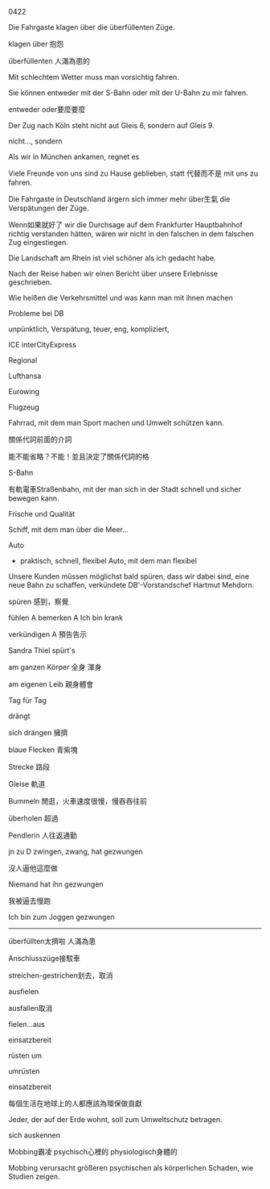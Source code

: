 0422

Die Fahrgaste klagen über die überfüllenten Züge.


klagen über 抱怨

überfüllenten 人滿為患的


Mit schlechtem Wetter muss man vorsichtig fahren.


Sie können entweder mit der S-Bahn oder mit der U-Bahn zu mir fahren.

entweder oder要麼要麼


Der Zug nach Köln steht nicht aut Gleis 6, sondern auf Gleis 9.


nicht...,  sondern




Als wir in München ankamen, regnet es


Viele Freunde von uns sind zu Hause geblieben, statt 代替而不是 mit uns zu fahren.

Die Fahrgaste in Deutschland ärgern sich immer mehr über生氣 die Verspätungen der Züge.


Wenn如果就好了 wir die Durchsage auf dem Frankfurter Hauptbahnhof richtig verstanden hätten, wären wir nicht in den falschen in dem falschen Zug eingestiegen.



Die Landschaft am Rhein ist viel schöner als ich gedacht habe.

Nach der Reise haben wir einen Bericht über unsere Erlebnisse  geschrieben.





Wie heißen die Verkehrsmittel und was kann man mit ihnen machen





Probleme bei DB


unpünktlich, Verspätung, teuer, eng, kompliziert, 

ICE interCityExpress 

Regional

Lufthansa

Eurowing

Flugzeug

Fahrrad, mit dem man Sport machen und Umwelt schützen kann.


關係代詞前面的介詞


能不能省略？不能！並且決定了關係代詞的格

S-Bahn

有軌電車Straßenbahn, mit der man sich in der Stadt schnell und sicher bewegen kann.

Frische und Qualität

Schiff, mit dem man über die Meer...

Auto

- praktisch, schnell, flexibel 
Auto, mit dem man flexibel 

Unsere Kunden müssen möglichst bald spüren, dass wir dabei sind, eine neue Bahn zu schaffen, verkündete DB'-Vorstandschef Hartmut Mehdorn.


spüren 感到，察覺

fühlen A
bemerken A
Ich bin krank 



verkündigen A
預告告示

Sandra Thiel spürt's 


am ganzen Körper 全身 渾身

am eigenen Leib 親身體會



Tag für Tag

drängt

sich drängen 擁擠

blaue Flecken 青紫塊

Strecke 路段

Gleise 軌道

Bummeln 閒逛，火車速度很慢，慢吞吞往前

überholen 超過

Pendlerin 人往返通勤

jn zu D zwingen, zwang, hat gezwungen

沒人逼他這麼做

Niemand hat ihn gezwungen



我被逼去慢跑

Ich bin zum Joggen gezwungen


---


überfüllten太擠啦 人滿為患

Anschlusszüge接駁車

streichen-gestrichen划去，取消

ausfielen

ausfallen取消

fielen...aus

einsatzbereit


rüsten um

umrüsten 

einsatzbereit

每個生活在地球上的人都應該為環保做貢獻


Jeder, der auf der Erde wohnt, soll zum Umweltschutz betragen.


sich auskennen

Mobbing霸凌 psychisch心裡的 physiologisch身體的

Mobbing verursacht größeren psychischen als körperlichen Schaden, wie Studien zeigen.

